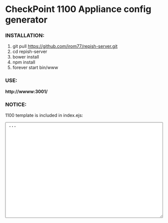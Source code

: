# CheckPoint 1100 Appliance config generator
### INSTALLATION:
1. git pull https://github.com/irom77/repish-server.git
2. cd repish-server
2. bower install
3. npm install
4. forever start bin/www

### USE:
 **http://wwww:3001/**
 
### NOTICE:
 1100 template is included in index.ejs: 
 
 <textarea class="form-control" type="text" id="textarea" cols="60" rows="20">
 ...
 </textarea>
